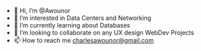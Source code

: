 - 👋 Hi, I’m @Awounor
- 👀 I’m interested in Data Centers and Networking
- 🌱 I’m currently learning about Databases
- 💞️ I’m looking to collaborate on any UX design WebDev Projects
- 📫 How to reach me charlesawounor@gmail.com

<!---
Awounor/Awounor is a ✨ special ✨ repository because its `README.md` (this file) appears on your GitHub profile.
You can click the Preview link to take a look at your changes.
--->
